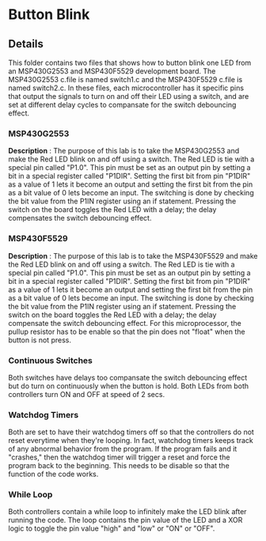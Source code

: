 # Button Blink

## Details
This folder contains two files that shows how to button blink one LED from an MSP430G2553 and MSP430F5529 development board. The MSP430G2553 c.file is named switch1.c and the MSP430F5529 c.file is named switch2.c. In these files, each microcontroller has it specific pins that output the signals to turn on and off their LED using a switch, and are set at different delay cycles to compansate for the switch debouncing effect.

### MSP430G2553
**Description** : The purpose of this lab is to take the MSP430G2553 and make the Red LED blink on and off using a switch. The Red LED is tie with a special pin called "P1.0". This pin must be set as an output pin by setting a bit in a special register called "P1DIR". Setting the first bit from pin "P1DIR" as a value of 1 lets it become an output and setting the first bit from the pin as a bit value of 0 lets become an input. The switching is done by checking the bit value from the P1IN register using an if statement. Pressing the switch on the board toggles the Red LED with a delay; the delay compensates the switch debouncing effect.

### MSP430F5529
**Description** : The purpose of this lab is to take the MSP430F5529 and make the Red LED blink on and off using a switch. The Red LED is tie with a special pin called "P1.0". This pin must be set as an output pin by setting a bit in a special register called "P1DIR". Setting the first bit from pin "P1DIR" as a value of 1 lets it become an output and setting the first bit from the pin as a bit value of 0 lets become an input. The switching is done by checking the bit value from the P1IN register using an if statement. Pressing the switch on the board toggles the Red LED with a delay; the delay compensate the switch debouncing effect. For this microprocessor, the pullup resistor has to be enable so that the pin does not "float" when the button is not press.

### Continuous Switches 
Both switches have delays too compansate the switch debouncing effect but do turn on continuously when the button is hold. Both LEDs from both controllers turn ON and OFF at speed of 2 secs.  

### Watchdog Timers
Both are set to have their watchdog timers off so that the controllers do not reset everytime when they're looping. In fact, watchdog timers keeps track of any abnormal behavior from the program. If the program fails and it "crashes," then the watchdog timer will trigger a reset and force the program back to the beginning. This needs to be disable so that the function of the code works.

### While Loop
Both controllers contain a while loop to infinitely make the LED blink after running the code. The loop contains the pin value of the LED and a XOR logic to toggle the pin value "high" and "low" or "ON" or "OFF".
